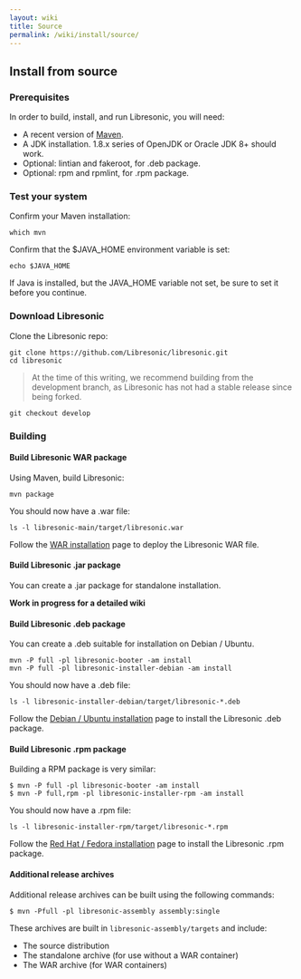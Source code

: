 ```yaml
---
layout: wiki
title: Source
permalink: /wiki/install/source/
---
```

## Install from source

### Prerequisites

In order to build, install, and run Libresonic, you will need:
* A recent version of [Maven](http://maven.apache.org/).
* A JDK installation. 1.8.x series of OpenJDK or Oracle JDK 8+ should work.
* Optional: lintian and fakeroot, for .deb package.
* Optional: rpm and rpmlint, for .rpm package.

### Test your system

Confirm your Maven installation:

```
which mvn
```

Confirm that the $JAVA_HOME environment variable is set:

```
echo $JAVA_HOME
```

If Java is installed, but the JAVA_HOME variable not set, be sure to set it before you continue.

### Download Libresonic

Clone the Libresonic repo:

```
git clone https://github.com/Libresonic/libresonic.git
cd libresonic
```

> At the time of this writing, we recommend building from the development branch, as Libresonic has not had a stable release since being forked.
```
git checkout develop
```

### Building

#### Build Libresonic WAR package

Using Maven, build Libresonic:

```
mvn package
```

You should now have a .war file:

```
ls -l libresonic-main/target/libresonic.war
```

Follow the [WAR installation](/wiki/install/war) page to deploy the Libresonic WAR file.

#### Build Libresonic .jar package

You can create a .jar package for standalone installation.

**Work in progress for a detailed wiki**


#### Build Libresonic .deb package

You can create a .deb suitable for installation on Debian / Ubuntu.

```
mvn -P full -pl libresonic-booter -am install
mvn -P full -pl libresonic-installer-debian -am install
```

You should now have a .deb file:

```
ls -l libresonic-installer-debian/target/libresonic-*.deb
```

Follow the [Debian / Ubuntu installation](/wiki/install/deb) page to install the Libresonic .deb package.

#### Build Libresonic .rpm package

Building a RPM package is very similar:

```
$ mvn -P full -pl libresonic-booter -am install
$ mvn -P full,rpm -pl libresonic-installer-rpm -am install
```

You should now have a .rpm file:

```
ls -l libresonic-installer-rpm/target/libresonic-*.rpm
```

Follow the [Red Hat / Fedora installation](/wiki/install/rpm) page to install the Libresonic .rpm package.

#### Additional release archives

Additional release archives can be built using the following commands:

```
$ mvn -Pfull -pl libresonic-assembly assembly:single
```

These archives are built in `libresonic-assembly/targets` and include:

* The source distribution
* The standalone archive (for use without a WAR container)
* The WAR archive (for WAR containers)
